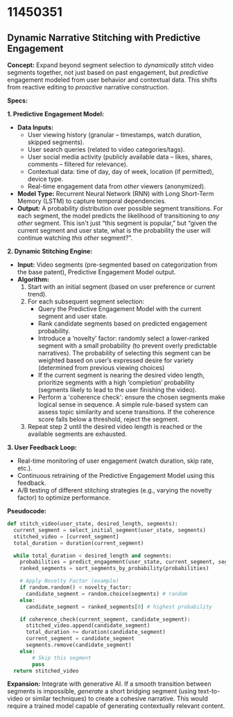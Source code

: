 # 11450351

## Dynamic Narrative Stitching with Predictive Engagement

**Concept:** Expand beyond segment selection to *dynamically stitch* video segments together, not just based on past engagement, but *predictive* engagement modeled from user behavior and contextual data. This shifts from reactive editing to *proactive* narrative construction.

**Specs:**

**1. Predictive Engagement Model:**

*   **Data Inputs:**
    *   User viewing history (granular – timestamps, watch duration, skipped segments).
    *   User search queries (related to video categories/tags).
    *   User social media activity (publicly available data – likes, shares, comments – filtered for relevance).
    *   Contextual data: time of day, day of week, location (if permitted), device type.
    *   Real-time engagement data from *other* viewers (anonymized).
*   **Model Type:** Recurrent Neural Network (RNN) with Long Short-Term Memory (LSTM) to capture temporal dependencies.
*   **Output:** A probability distribution over possible segment transitions.  For each segment, the model predicts the likelihood of transitioning to *any other* segment.  This isn't just “this segment is popular,” but “given the current segment and user state, what is the probability the user will continue watching *this other* segment?”.

**2. Dynamic Stitching Engine:**

*   **Input:**  Video segments (pre-segmented based on categorization from the base patent), Predictive Engagement Model output.
*   **Algorithm:**
    1.  Start with an initial segment (based on user preference or current trend).
    2.  For each subsequent segment selection:
        *   Query the Predictive Engagement Model with the current segment and user state.
        *   Rank candidate segments based on predicted engagement probability.
        *   Introduce a ‘novelty’ factor: randomly select a lower-ranked segment with a small probability (to prevent overly predictable narratives). The probability of selecting this segment can be weighted based on user’s expressed desire for variety (determined from previous viewing choices)
        *   If the current segment is nearing the desired video length, prioritize segments with a high ‘completion’ probability (segments likely to lead to the user finishing the video).
        *   Perform a 'coherence check': ensure the chosen segments make logical sense in sequence. A simple rule-based system can assess topic similarity and scene transitions. If the coherence score falls below a threshold, reject the segment.
    3.  Repeat step 2 until the desired video length is reached or the available segments are exhausted.

**3.  User Feedback Loop:**

*   Real-time monitoring of user engagement (watch duration, skip rate, etc.).
*   Continuous retraining of the Predictive Engagement Model using this feedback.
*   A/B testing of different stitching strategies (e.g., varying the novelty factor) to optimize performance.

**Pseudocode:**

```python
def stitch_video(user_state, desired_length, segments):
  current_segment = select_initial_segment(user_state, segments)
  stitched_video = [current_segment]
  total_duration = duration(current_segment)

  while total_duration < desired_length and segments:
    probabilities = predict_engagement(user_state, current_segment, segments)
    ranked_segments = sort_segments_by_probability(probabilities)

    # Apply Novelty Factor (example)
    if random.random() < novelty_factor:
      candidate_segment = random.choice(segments) # random
    else:
      candidate_segment = ranked_segments[0] # highest probability

    if coherence_check(current_segment, candidate_segment):
      stitched_video.append(candidate_segment)
      total_duration += duration(candidate_segment)
      current_segment = candidate_segment
      segments.remove(candidate_segment)
    else:
        # Skip this segment
        pass
  return stitched_video
```

**Expansion:**  Integrate with generative AI.  If a smooth transition between segments is impossible, *generate* a short bridging segment (using text-to-video or similar techniques) to create a cohesive narrative. This would require a trained model capable of generating contextually relevant content.